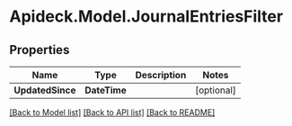 # Apideck.Model.JournalEntriesFilter

## Properties

Name | Type | Description | Notes
------------ | ------------- | ------------- | -------------
**UpdatedSince** | **DateTime** |  | [optional] 

[[Back to Model list]](../README.md#documentation-for-models) [[Back to API list]](../README.md#documentation-for-api-endpoints) [[Back to README]](../README.md)

